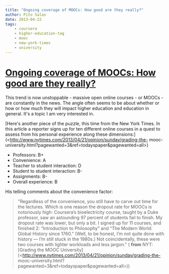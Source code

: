 ```yaml
---
title: "Ongoing coverage of MOOCs: How good are they really?"
author: Pito Salas
date: 2013-04-22
tags:
    - coursera
    - higher-education-tag
    - mooc
    - new-york-times
    - university
---
```

# [Ongoing coverage of MOOCs: How good are they really?](None)




This trend is now unstoppable - massive open online courses - or MOOCs - are
constantly in the news. The angle often seems to be about whether or how or
how much they will impact higher education and education in general. It's a
topic I am very interested in.

[Here's another piece of the puzzle, this time from the New York Times. In
this article a reporter signs up for ten different online courses in a quest
to assess from his personal experience along these
dimensions:](<http://www.nytimes.com/2013/04/21/opinion/sunday/grading-the-
mooc-university.html?pagewanted=3&ref=todayspaper&pagewanted=all>)

  * Professors: B+
  * Convenience: A
  * Teacher to student interaction: D
  * Student to student interaction: B-
  * Assignments: B-
  * Overall experience: B

His telling comments about the convenience factor:

> "Regardless of the convenience, you still have to carve out time for the
> lectures. Which is one reason the dropout rate for MOOCs is notoriously
> high: Coursera’s bioelectricity course, taught by a Duke professor, saw an
> astounding 97 percent of students fail to finish. My dropout rate was lower,
> but only a bit. I signed up for 11 courses, and finished 2: “Introduction to
> Philosophy” and “The Modern World: Global History since 1760.” (Well, to be
> honest, I’m not quite done with history — I’m still stuck in the 1980s.) Not
> coincidentally, these were two courses with lighter workloads and less
> jargon." ( **from** NYT: [Grading the MOOC
> University](<http://www.nytimes.com/2013/04/21/opinion/sunday/grading-the-
> mooc-university.html?pagewanted=3&ref=todayspaper&pagewanted=all>))


